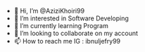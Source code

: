 - 👋 Hi, I’m @AziziKhoiri99
- 👀 I’m interested in Software Developing
- 🌱 I’m currently learning Program
- 💞️ I’m looking to collaborate on my account
- 📫 How to reach me 
     IG : ibnuljefry99

<!---
AziziKhoiri99/AziziKhoiri99 is a ✨ special ✨ repository because its `README.md` (this file) appears on your GitHub profile.
You can click the Preview link to take a look at your changes.
--->
